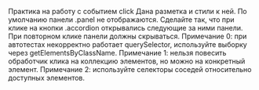 Практика на работу с событием click
Дана разметка и стили к ней. По умолчанию панели .panel не отображаются. Сделайте так, что при клике на кнопки .accordion открывались следующие за ними панели. При повторном клике панели должны скрываться.
Примечание 0: при автотестах некорректно работает querySelector, используйте выборку через getElementsByClassName.
Примечание 1: нельзя повесить обработчик клика на коллекцию элементов, но можно на конкретный элемент.
Примечание 2: используйте селекторы соседей относительно доступных элементов.
